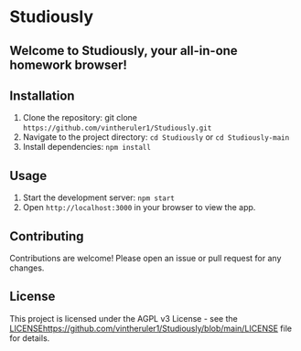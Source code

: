 # Studiously

## Welcome to Studiously, your all-in-one homework browser!

## Installation
1. Clone the repository: git clone `https://github.com/vintheruler1/Studiously.git`
2. Navigate to the project directory: `cd Studiously` or `cd Studiously-main`
3. Install dependencies: `npm install`

## Usage
1. Start the development server: `npm start`
2. Open `http://localhost:3000` in your browser to view the app.
   
## Contributing

Contributions are welcome! Please open an issue or pull request for any changes.

## License
This project is licensed under the AGPL v3 License - see the [LICENSE](https://github.com/vintheruler1/Studiously/blob/main/LICENSE)https://github.com/vintheruler1/Studiously/blob/main/LICENSE file for details.
